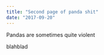 ```yaml
---
title: "Second page of panda shit"
date: "2017-09-20"
---
```


Pandas are sometimes quite violent

blahblad
